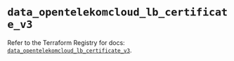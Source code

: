 # `data_opentelekomcloud_lb_certificate_v3`

Refer to the Terraform Registry for docs: [`data_opentelekomcloud_lb_certificate_v3`](https://registry.terraform.io/providers/opentelekomcloud/opentelekomcloud/1.36.20/docs/data-sources/lb_certificate_v3).
